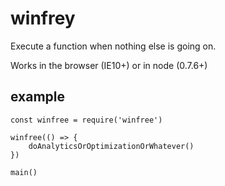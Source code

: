 # winfrey

Execute a function when nothing else is going on. 

Works in the browser (IE10+) or in node (0.7.6+)

## example

```
const winfree = require('winfree')

winfree(() => {
    doAnalyticsOrOptimizationOrWhatever()
})

main()
```
